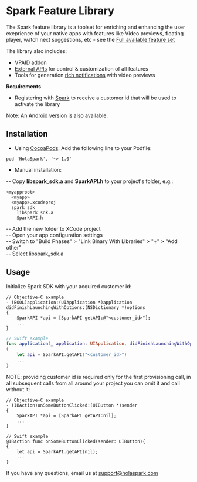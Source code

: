 # Spark Feature Library

The Spark feature library is a toolset for enriching and enhancing the user exeprience of your native apps with features like Video previews, floating player, watch next suggestions, etc - see the [Full available feature set](https://holaspark.com) 

The library also includes:
- VPAID addon 
- [External APIs](https://docs.google.com/document/d/1Rh8TWTDyBdkLnnr4RVnRNZ1bSltT5NIn5dcNpdxxdQE/edit#heading=h.uo3s9j23kuim) for control & customization of all features
- Tools for generation [rich notifications](https://docs.google.com/document/d/1Rh8TWTDyBdkLnnr4RVnRNZ1bSltT5NIn5dcNpdxxdQE/#heading=h.6i9oua7b4xma) with video previews 

**Requirements**
- Registering with [Spark](https://holaspark.com) to receive a customer id that will be used to activate the library

Note: An [Android version](https://github.com/hola/spark_android_sdk) is also available.

## Installation
- Using [CocoaPods](https://cocoapods.org):
Add the following line to your Podfile:
```
pod 'HolaSpark', '~> 1.0'
```

- Manual installation:

-- Copy **libspark_sdk.a** and **SparkAPI.h** to your project's folder, e.g.:
```
<myapproot>
  <myapp>
  <myapp>.xcodeproj
  spark_sdk
    libspark_sdk.a
    SparkAPI.h
```
-- Add the new folder to XCode project\
-- Open your app configuration settings\
-- Switch to "Build Phases" > "Link Binary With Libraries" > "+" > "Add other"\
-- Select libspark_sdk.a

## Usage

Initialize Spark SDK with your acquired customer id:
```objc
// Objective-C example
- (BOOL)application:(UIApplication *)application didFinishLaunchingWithOptions:(NSDictionary *)options
{
    SparkAPI *api = [SparkAPI getAPI:@"<customer_id>"];
    ...
}
```
```swift
// Swift example
func application(_ application: UIApplication, didFinishLaunchingWithOptions launchOptions: [UIApplicationLaunchOptionsKey: Any]?) -> Bool
{
    let api = SparkAPI.getAPI("<customer_id>")
    ...
}
```

NOTE: providing customer id is required only for the first provisioning call, in all subsequent calls from all around your project you can omit it and call without it:
```objc
// Objective-C example
- (IBAction)onSomeButtonClicked:(UIButton *)sender
{
    SparkAPI *api = [SparkAPI getAPI:nil];
    ...
}
```
```objc
// Swift example
@IBAction func onSomeButtonClicked(sender: UIButton){
{
    let api = SparkAPI.getAPI(nil);
    ...
}
```

If you have any questions, email us at support@holaspark.com
